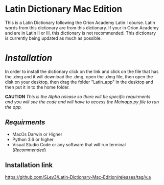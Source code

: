 # Latin Dictionary Mac Edition
This is a Latin Dictionary following the Orion Academy Latin I course. Latin words from this dictionary are from this dictionary. If your in Orion Academy and are in Latin II or III, this dictionary is not recommended. This dictionary is currently being updated as much as possible.  

# **_Installation_**
In order to install the dictionary click on the link and click on the file that has the .dmg and it will download the .dmg, open the .dmg file, then open the disk on your desktop, then drag the folder "Latin_app" in the desktop and then put it in to the home folder. 

**CAUTION**
_This is the Alpha release so there will be specific requirments and you will see the code and will have to access the Mainapp.py file to run the app._

## **_Requirments_**
* MacOs Darwin or Higher
* Python 3.6 or higher
* Visual Studio Code or any software that will run terminal (_Recommended_)

## **Installation link**
https://github.com/SLey3/Latin-Dictionary-Mac-Edition/releases/tag/v.a
 